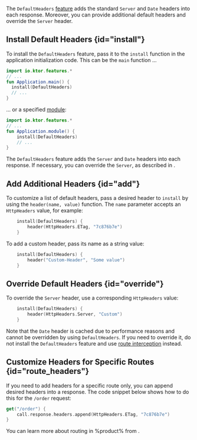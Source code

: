 [//]: # (title: Default Headers)

The `DefaultHeaders` [feature](Features.md) adds the standard `Server` and `Date` headers into each response. Moreover, you can provide additional default headers and override the `Server` header.


## Install Default Headers {id="install"}
To install the `DefaultHeaders` feature, pass it to the `install` function in the application initialization code. This can be the `main` function ...
```kotlin
import io.ktor.features.*
// ...
fun Application.main() {
  install(DefaultHeaders)
  // ...
}
```
... or a specified [module](Modules.md):
```kotlin
import io.ktor.features.*
// ...
fun Application.module() {
    install(DefaultHeaders)
    // ...
}
```
The `DefaultHeaders` feature adds the `Server` and `Date` headers into each response. If necessary, you can override the `Server`, as described in [](#override).


## Add Additional Headers {id="add"}
To customize a list of default headers, pass a desired header to `install`  by using the `header(name, value)` function. The `name` parameter accepts an `HttpHeaders` value, for example:
```kotlin
    install(DefaultHeaders) {
        header(HttpHeaders.ETag, "7c876b7e")
    }
```
To add a custom header, pass its name as a string value:
```kotlin
    install(DefaultHeaders) {
        header("Custom-Header", "Some value")
    }
```


## Override Default Headers {id="override"}
To override the `Server` header, use a corresponding `HttpHeaders` value:
```kotlin
    install(DefaultHeaders) {
        header(HttpHeaders.Server, "Custom")
    }
```
Note that the `Date` header is cached due to performance reasons and cannot be overridden by using `DefaultHeaders`. If you need to override it, do not install the `DefaultHeaders` feature and use [route interception](intercepting_routes.md) instead.




## Customize Headers for Specific Routes {id="route_headers"}

If you need to add headers for a specific route only, you can append desired headers into a response. The code snippet below shows how to do this for the `/order` request:
```kotlin
get("/order") {
    call.response.headers.append(HttpHeaders.ETag, "7c876b7e")
}
```
You can learn more about routing in %product% from [](Routing_in_Ktor.md).
